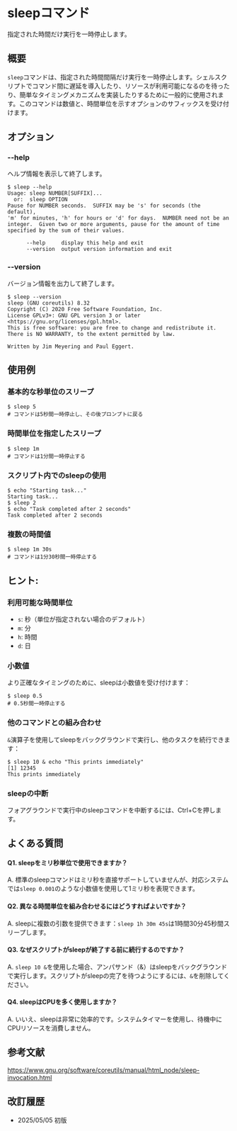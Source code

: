 # sleepコマンド

指定された時間だけ実行を一時停止します。

## 概要

`sleep`コマンドは、指定された時間間隔だけ実行を一時停止します。シェルスクリプトでコマンド間に遅延を導入したり、リソースが利用可能になるのを待ったり、簡単なタイミングメカニズムを実装したりするために一般的に使用されます。このコマンドは数値と、時間単位を示すオプションのサフィックスを受け付けます。

## オプション

### **--help**

ヘルプ情報を表示して終了します。

```console
$ sleep --help
Usage: sleep NUMBER[SUFFIX]...
  or:  sleep OPTION
Pause for NUMBER seconds.  SUFFIX may be 's' for seconds (the default),
'm' for minutes, 'h' for hours or 'd' for days.  NUMBER need not be an
integer.  Given two or more arguments, pause for the amount of time
specified by the sum of their values.

      --help     display this help and exit
      --version  output version information and exit
```

### **--version**

バージョン情報を出力して終了します。

```console
$ sleep --version
sleep (GNU coreutils) 8.32
Copyright (C) 2020 Free Software Foundation, Inc.
License GPLv3+: GNU GPL version 3 or later <https://gnu.org/licenses/gpl.html>.
This is free software: you are free to change and redistribute it.
There is NO WARRANTY, to the extent permitted by law.

Written by Jim Meyering and Paul Eggert.
```

## 使用例

### 基本的な秒単位のスリープ

```console
$ sleep 5
# コマンドは5秒間一時停止し、その後プロンプトに戻る
```

### 時間単位を指定したスリープ

```console
$ sleep 1m
# コマンドは1分間一時停止する
```

### スクリプト内でのsleepの使用

```console
$ echo "Starting task..."
Starting task...
$ sleep 2
$ echo "Task completed after 2 seconds"
Task completed after 2 seconds
```

### 複数の時間値

```console
$ sleep 1m 30s
# コマンドは1分30秒間一時停止する
```

## ヒント:

### 利用可能な時間単位

- `s`: 秒（単位が指定されない場合のデフォルト）
- `m`: 分
- `h`: 時間
- `d`: 日

### 小数値

より正確なタイミングのために、sleepは小数値を受け付けます：

```console
$ sleep 0.5
# 0.5秒間一時停止する
```

### 他のコマンドとの組み合わせ

`&`演算子を使用してsleepをバックグラウンドで実行し、他のタスクを続行できます：

```console
$ sleep 10 & echo "This prints immediately"
[1] 12345
This prints immediately
```

### sleepの中断

フォアグラウンドで実行中のsleepコマンドを中断するには、Ctrl+Cを押します。

## よくある質問

#### Q1. sleepをミリ秒単位で使用できますか？
A. 標準のsleepコマンドはミリ秒を直接サポートしていませんが、対応システムでは`sleep 0.001`のような小数値を使用して1ミリ秒を表現できます。

#### Q2. 異なる時間単位を組み合わせるにはどうすればよいですか？
A. sleepに複数の引数を提供できます：`sleep 1h 30m 45s`は1時間30分45秒間スリープします。

#### Q3. なぜスクリプトがsleepが終了する前に続行するのですか？
A. `sleep 10 &`を使用した場合、アンパサンド（&）はsleepをバックグラウンドで実行します。スクリプトがsleepの完了を待つようにするには、`&`を削除してください。

#### Q4. sleepはCPUを多く使用しますか？
A. いいえ、sleepは非常に効率的です。システムタイマーを使用し、待機中にCPUリソースを消費しません。

## 参考文献

https://www.gnu.org/software/coreutils/manual/html_node/sleep-invocation.html

## 改訂履歴

- 2025/05/05 初版